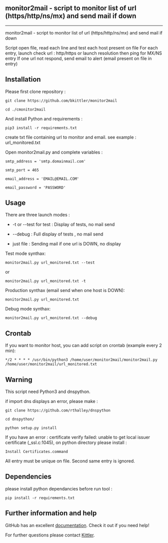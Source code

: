 ## monitor2mail - script to monitor list of url (https/http/ns/mx) and send mail if down
***

monitor2mail - script to monitor list of url (https/http/ns/mx) and send mail if down

Script open file, read each line and test each host present on file
For each entry, launch check url : http/https or launch resolution then ping for MX/NS entry
If one url not respond, send email to alert (email present on file in entry)

## Installation

Please first clone repository :

    git clone https://github.com/bkittler/monitor2mail

    cd ./cmonitor2mail

And install Python and requirements :

    pip3 install -r requirements.txt


create txt file containing url to monitor and email.
see example : url_monitored.txt

Open monitor2mail.py and complete variables :

    smtp_address = 'smtp.domainmail.com'
    
    smtp_port = 465

    email_address = 'EMAIL@EMAIL.COM'

    email_password = 'PASSWORD'

## Usage

There are three launch modes :

* -t or --test for test : Display of tests, no mail send

* --debug : Full display of tests , no mail send

* just file : Sending mail if one url is DOWN, no display


Test mode synthax:

	monitor2mail.py url_monitored.txt --test

or 

	monitor2mail.py url_monitored.txt -t

Production synthax (email send when one host is DOWN):

	monitor2mail.py url_monitored.txt

Debug mode synthax:

	monitor2mail.py url_monitored.txt --debug


## Crontab

If you want to monitor host, you can add script on crontab (example every 2 min):

	*/2 * * * * /usr/bin/python3 /home/user/monitor2mail/monitor2mail.py /home/user/monitor2mail/url_monitored.txt


## Warning

This script need Python3 and dnspython.

if import dns displays an error, please make :
	
	git clone https://github.com/rthalley/dnspython
	
	cd dnspython/

	python setup.py install

If you have an error : certificate verify failed: unable to get local issuer certificate (_ssl.c:1045),
on python directory please install :

	Install Certificates.command
	

All entry must be unique on file. Second same entry is ignored.

## Dependencies

please install python dependancies before run tool :

    pip install -r requirements.txt

## Further information and help

GitHub has an excellent [documentation](https://help.github.com/). Check it out if you need help!

For further questions please contact [Kittler](https://www.kittler.fr/).


